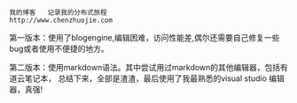 ```<language>
我的博客   记录我的分布式旅程
http://www.chenzhuojie.com 
```

第一版本：使用了blogengine,编辑困难，访问性能差,偶尔还需要自己修复一些bug或者使用不便捷的地方。

第二版本：使用markdown语法。其中尝试用过markdown的其他编辑器，包括有道云笔记本，
总结下来，全部是渣渣，最后使用了我最熟悉的visual studio 编辑器，真强!


